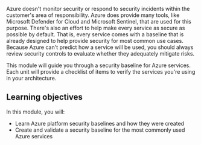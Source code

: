 Azure doesn't monitor security or respond to security incidents within the customer's area of responsibility. Azure does provide many tools, like Microsoft Defender for Cloud and Microsoft Sentinel, that are used for this purpose. There's also an effort to help make every service as secure as possible by default. That is, every service comes with a baseline that is already designed to help provide security for most common use cases. Because Azure can't predict how a service will be used, you should always review security controls to evaluate whether they adequately mitigate risks.

This module will guide you through a security baseline for Azure services. Each unit will provide a checklist of items to verify the services you're using in your architecture.

## Learning objectives

In this module, you will:

- Learn Azure platform security baselines and how they were created
- Create and validate a security baseline for the most commonly used Azure services
